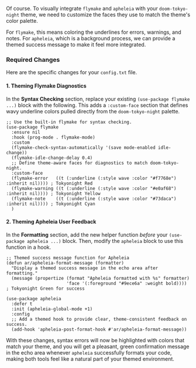 Of course. To visually integrate `flymake` and `apheleia` with your `doom-tokyo-night` theme, we need to customize the faces they use to match the theme's color palette.

For `flymake`, this means coloring the underlines for errors, warnings, and notes. For `apheleia`, which is a background process, we can provide a themed success message to make it feel more integrated.

### **Required Changes**

Here are the specific changes for your `config.txt` file.

#### 1. Theming Flymake Diagnostics

In the **Syntax Checking** section, replace your existing `(use-package flymake ...)` block with the following. This adds a `:custom-face` section that defines wavy underline colors pulled directly from the `doom-tokyo-night` palette.

```emacs-lisp
;; Use the built-in flymake for syntax checking.
(use-package flymake
  :ensure nil
  :hook (prog-mode . flymake-mode)
  :custom
  (flymake-check-syntax-automatically '(save mode-enabled idle-change))
  (flymake-idle-change-delay 0.4)
  ;; Define theme-aware faces for diagnostics to match doom-tokyo-night.
  :custom-face
  (flymake-error   ((t (:underline (:style wave :color "#f7768e") :inherit nil)))) ; Tokyonight Red
  (flymake-warning ((t (:underline (:style wave :color "#e0af68") :inherit nil)))) ; Tokyonight Yellow
  (flymake-note    ((t (:underline (:style wave :color "#73daca") :inherit nil)))) ; Tokyonight Cyan
  )
```

#### 2. Theming Apheleia User Feedback

In the **Formatting** section, add the new helper function *before* your `(use-package apheleia ...)` block. Then, modify the `apheleia` block to use this function in a hook.

```emacs-lisp
;; Themed success message function for Apheleia
(defun ar/apheleia-format-message (formatter)
  "Display a themed success message in the echo area after formatting."
  (message (propertize (format "Apheleia formatted with %s" formatter)
                       'face '(:foreground "#9ece6a" :weight bold)))) ; Tokyonight Green for success

(use-package apheleia
  :defer t
  :init (apheleia-global-mode +1)
  :config
  ;; Add a themed hook to provide clear, theme-consistent feedback on success.
  (add-hook 'apheleia-post-format-hook #'ar/apheleia-format-message))
```

With these changes, syntax errors will now be highlighted with colors that match your theme, and you will get a pleasant, green confirmation message in the echo area whenever `apheleia` successfully formats your code, making both tools feel like a natural part of your themed environment.
